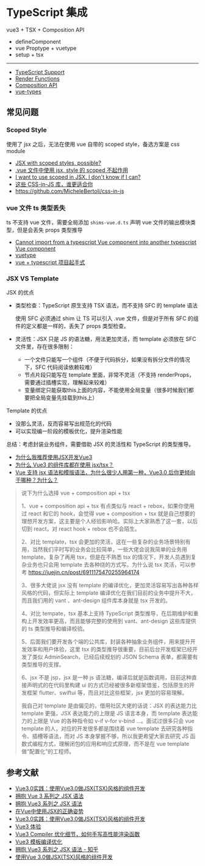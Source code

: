 # TypeScript 集成


vue3 + TSX + Composition API

- defineComponent
- vue Proptype + vuetype
- setup + tsx

---

- [TypeScript Support](https://v3.vuejs.org/guide/typescript-support.html)
- [Render Functions](https://v3.vuejs.org/guide/render-function.html)
- [Composition API](https://v3.vuejs.org/api/composition-api.html)
- [vue-types](https://github.com/dwightjack/vue-types)

## 常见问题

### Scoped Style

使用了 jsx 之后，无法在使用 vue 自带的 scoped style，备选方案是 css module

- [JSX with scoped styles, possible?](https://forum.vuejs.org/t/jsx-with-scoped-styles-possible/7523)
- [.vue 文件中使用 jsx, style 的 scoped 不起作用](https://github.com/vuejs/jsx-next/issues/51)
- [I want to use scoped in JSX. I don't know if I can? ](https://github.com/vuejs/vue-next/issues/2771)
- [这些 CSS-in-JS 库，谁更适合你](https://zhuanlan.zhihu.com/p/129670569)
- https://github.com/MicheleBertoli/css-in-js

### vue 文件 ts 类型丢失

ts 不支持 vue 文件，需要全局添加 `shims-vue.d.ts` 声明 vue 文件的输出模块类型，但是会丢失 props 类型推导

- [Cannot import from a typescript Vue component into another typescript Vue component](https://github.com/vuejs/vue/issues/5298)
- [vuetype](https://github.com/ktsn/vuetype)
- [vue + typescript 项目起手式](https://segmentfault.com/a/1190000011744210)

### JSX VS Template

JSX 的优点

- 类型检查：TypeScript 原生支持 TSX 语法，而不支持 SFC 的 template 语法

    使用 SFC 必须通过 shim 让 TS 可以引入 .vue 文件，但是对于所有 SFC 的组件的定义都是一样的，丢失了 props 类型检查。

- 灵活性：JSX 只是 JS 的语法糖，用法更加灵活，而 template 必须放在 SFC 文件里，存在很多限制：

    - 一个文件只能写一个组件（不便于代码拆分，如果没有拆分文件的情况下，SFC 代码阅读依赖较难）
    - 节点片段只能写在 template 里面，非常不灵活（不支持 renderProps，需要通过插槽实现，理解起来较难）
    - 变量绑定只能获取this上面的内容，不能使用全局变量（很多时候我们都要把全局变量先挂载到this上）

Template 的优点

- 没那么灵活，反而容易写出规范化的代码
- 可以实现编一阶段的模板优化，提升渲染性能

总结：考虑封装业务组件，需要借助 JSX 的灵活性和 TypeScript 的类型推导。

- [为什么我推荐使用JSX开发Vue3](https://juejin.cn/post/6911175470255964174)
- [为什么 Vue3 的组件库都在使用 jsx/tsx？](https://www.zhihu.com/question/436260027)
- [Vue 支持 jsx 语法和模版语法，为什么很少人用第一种，Vue3.0 后你更倾向于哪种？为什么？](https://www.zhihu.com/question/414874762)

> 说下为什么选择 vue + composition api + tsx 
>
> 1、vue + composition api + tsx 有点类似与 react + rebox，如果你使用过 react 和它的 hook，会觉得 vue + composition + tsx 就是自己想要的理想开发方案，这主要是个人经验影响哈。实际上大家熟悉了这一套，以后切到 react，对 react hook + rebox 也不会陌生。
>
> 2、对比 template，tsx 会更加的灵活，这在一些复杂的业务场景特别有用，当然我们平时写的业务会比较简单，一些大佬会说我简单的业务用 template，复杂了再用 tsx，但是在不熟悉 tsx 的情况下，开发人员遇到复杂业务也只会用 template 去各种绕的方式写。为什么说 tsx 灵活，可以参考 https://juejin.cn/post/6911175470255964174
>
> 3、很多大佬说 jsx 没有 template 的编译优化，更加灵活容易写出各种各样风格的代码，但实际上 template 编译优化在我们目前的业务中提升不大，而且我们用的 vant 、ant-design 组件库本身就是 tsx 开发的。
>
> 4、对比 tempate，tsx 基本上支持 TypeScript 类型推导，在后期维护和重构上开发效率更高，而且能够完整的使用到 vant、ant-design 这些库提供的 ts 类型推导和编译校验。
>
> 5、后面我们要开发各个端的公共库，封装各种抽象业务组件，用来提升开发效率和用户体验，这里 tsx 的类型推导很重要，目前后台开发框架已经开发了类似 AdminSearch，已经后续规划的 JSON Schema 表单，都需要有类型推导的支撑。
>
> 6、jsx 不是 jsp，jsx 是一种 js 语法糖，编译后就是函数调用，目前这种直接声明式的在代码里构建 ui 的方式已经被很多新框架借鉴，包括原生的开发框架 flutter、swiftui 等，而且对比这些框架，jsx 更加的容易理解。
>
> 我自己对 template 是由偏见的，借用社区大佬的话说：JSX 的表达能力比 template 更强，JSX 表达能力的上限是 JS 语言本身，而 template 表达能力的上限是 Vue 的各种指令如 v-if v-for v-bind ...。面试过很多只会 vue template 的人，对应的开发很多都是围绕着 vue template 去研究各种指令、插槽等语法，而对 JS 本身掌握不够，所以我更希望大家去研究 JS 函数式编程方式，理解闭包的应用和响应式原理，而不是在 vue template 做“配置化”的工程师。

## 参考文献

- [Vue3.0实践：使用Vue3.0做JSX(TSX)风格的组件开发](https://www.ctolib.com/topics-143214.html)
- [拥抱 Vue 3 系列之 JSX 语法](https://www.zoo.team/article/vue3-jsx)
- [拥抱 Vue3 系列之 JSX 语法](https://juejin.cn/post/6846687592138670094)
- [在Vue中使用JSX的正确姿势](https://zhuanlan.zhihu.com/p/37920151)
- [Vue3.0实践：使用Vue3.0做JSX(TSX)风格的组件开发](https://www.ctolib.com/topics-143214.html)
- [Vue3 体验](https://iiong.com/vue3-use-notes/#)
- [Vue3 Compiler 优化细节，如何手写高性能渲染函数](https://zhuanlan.zhihu.com/p/150732926)
- [Vue3 模板编译优化](https://segmentfault.com/a/1190000037800237)
- [拥抱 Vue3 系列之 JSX 语法 - 知乎](https://my.oschina.net/u/4351216/blog/4338778)
- [使用Vue 3.0做JSX(TSX)风格的组件开发](https://zhuanlan.zhihu.com/p/102668383)

